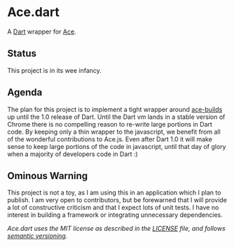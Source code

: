 # Ace.dart

A [Dart][dart] wrapper for [Ace][ace].

## Status

This project is in its wee infancy.

## Agenda

The plan for this project is to implement a tight wrapper around [ace-builds][] 
up until the 1.0 release of Dart.  Until the Dart vm lands in a stable version 
of Chrome there is no compelling reason to re-write large portions in Dart 
code.  By keeping only a thin wrapper to the javascript, we benefit from all of
the wonderful contributions to Ace.js.  Even after Dart 1.0 it will make sense
to keep large portions of the code in javascript, until that day of glory when
a majority of developers code in Dart :)

## Ominous Warning

This project is not a toy, as I am using this in an application which I plan to
publish.  I am very open to contributors, but be forewarned that I will provide
a lot of constructive criticism and that I expect lots of unit tests.  I have 
no interest in building a framework or integrating unnecessary dependencies.

_Ace.dart uses the MIT license as described in the [LICENSE][license] file, and 
follows [semantic versioning][]._

[ace]: http://ace.ajax.org/
[ace-builds]: https://github.com/ajaxorg/ace-builds/
[dart]: http://www.dartlang.org/
[license]: https://github.com/rmsmith/fields/blob/master/LICENSE
[semantic versioning]: http://semver.org/
